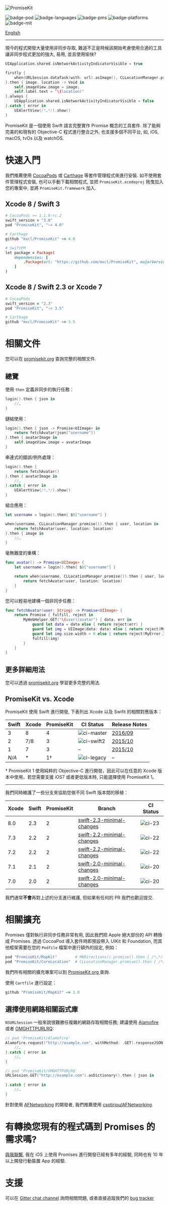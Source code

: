 ![PromiseKit](http://promisekit.org/public/img/logo-tight.png)

![badge-pod] ![badge-languages] ![badge-pms] ![badge-platforms] ![badge-mit]

[English](README.markdown)

---

現今的程式開發大量使用非同步存取, 難道不正是時候該開始考慮使用合適的工具讓非同步程式更加的強大, 易用, 並且使用愉快?

```swift
UIApplication.shared.isNetworkActivityIndicatorVisible = true

firstly {
    when(URLSession.dataTask(with: url).asImage(), CLLocationManager.promise())
}.then { image, location -> Void in
    self.imageView.image = image;
    self.label.text = "\(location)"
}.always {
    UIApplication.shared.isNetworkActivityIndicatorVisible = false
}.catch { error in
    UIAlertView(/*…*/).show()
}
```
PromiseKit 是一個使用 Swift 語言完整實作 Promise 概念的工具套件. 除了能夠完美的和現有的 Objective-C 程式進行整合之外, 也支援多個不同平台, 如, iOS, macOS, tvOs 以及 watchOS.

# 快速入門

我們推薦使用  [CocoaPods] 或 [Carthage] 等套件管理程式來進行安裝. 如不使用套件管理程式安裝, 也可以手動下載相關程式, 並把 `PromiseKit.xcodeproj` 拖曳加入您的專案中, 並將 `PromiseKit.framework` 加入. 

## Xcode 8 / Swift 3

```ruby
# CocoaPods >= 1.1.0-rc.2
swift_version = "3.0"
pod "PromiseKit", "~> 4.0"

# Carthage
github "mxcl/PromiseKit" ~> 4.0

# SwiftPM
let package = Package(
    dependencies: [
        .Package(url: "https://github.com/mxcl/PromiseKit", majorVersion: 4)
    ]
)
```

## Xcode 8 / Swift 2.3 or Xcode 7

```ruby
# CocoaPods
swift_version = "2.3"
pod "PromiseKit", "~> 3.5"

# Carthage
github "mxcl/PromiseKit" ~> 3.5
```

# 相關文件

您可以在 [promisekit.org] 查詢完整的相關文件.

## 總覽

使用 `then` 定義非同步的執行任務：

```swift
login().then { json in
    //…
}
```

鏈結使用：

```swift
login().then { json -> Promise<UIImage> in
    return fetchAvatar(json["username"])
}.then { avatarImage in
    self.imageView.image = avatarImage
}
```

串連式的錯誤/例外處理：

```swift
login().then {
    return fetchAvatar()
}.then { avatarImage in
    //…
}.catch { error in
    UIAlertView(/*…*/).show()
}
```

組合應用：

```swift
let username = login().then{ $0["username"] }

when(username, CLLocationManager.promise()).then { user, location in
    return fetchAvatar(user, location: location)
}.then { image in
    //…
}
```

毫無難度的重構：

```swift
func avatar() -> Promise<UIImage> {
    let username = login().then{ $0["username"] }

    return when(username, CLLocationManager.promise()).then { user, location in
        return fetchAvatar(user, location: location)
    }
}
```

您可以輕易地建構一個非同步任務：

```swift
func fetchAvatar(user: String) -> Promise<UIImage> {
    return Promise { fulfill, reject in
        MyWebHelper.GET("\(user)/avatar") { data, err in
            guard let data = data else { return reject(err) }
            guard let img = UIImage(data: data) else { return reject(MyError.InvalidImage) }
            guard let img.size.width > 0 else { return reject(MyError.ImageTooSmall) }
            fulfill(img)
        }
    }
}
```

## 更多詳細用法

您可以透過 [promisekit.org] 學習更多完整的用法. 

## PromiseKit vs. Xcode

PromiseKit 使用 Swift 進行開發, 下表列出 Xcode 以及 Swifit 的相關對應版本：

| Swift | Xcode | PromiseKit |   CI Status  |   Release Notes   |
| ----- | ----- | ---------- | ------------ | ----------------- |
|   3   |   8   |      4     | ![ci-master] | [2016/09][news-4] |
|   2   |  7/8  |      3     | ![ci-swift2] | [2015/10][news-3] |
|   1   |   7   |      3     |       –      | [2015/10][news-3] |
| *N/A* |   *   |      1†    | ![ci-legacy] |         –         |

† PromiseKit 1 使用純粹的 Objective-C 進行開發，因此可以在任意的 Xcode 版本中使用，若您需要支援 iOS7 或者更低版本時, 只能選擇使用 PromiseKit 1。

---

我們同時維護了一些分支來協助您做不同 Swift 版本間的移植：

| Xcode | Swift | PromiseKit | Branch                      | CI Status |
| ----- | ----- | -----------| --------------------------- | --------- |
|  8.0  |  2.3  | 2          | [swift-2.3-minimal-changes] | ![ci-23]  |
|  7.3  |  2.2  | 2          | [swift-2.2-minimal-changes] | ![ci-22]  |
|  7.2  |  2.2  | 2          | [swift-2.2-minimal-changes] | ![ci-22]  |
|  7.1  |  2.1  | 2          | [swift-2.0-minimal-changes] | ![ci-20]  |
|  7.0  |  2.0  | 2          | [swift-2.0-minimal-changes] | ![ci-20]  |

我們通常**不會**再對上述的分支進行維護, 但如果有任何的 PR 我們也歡迎提交.

# 相關擴充

Promises 僅對執行非同步任務非常有用, 因此我們把 Apple 絕大部份的 API 轉換成 Promises. 透過 CocoaPod 導入套件時即預設帶入 UIKit 和 Foundation, 而其他框架需要在您的 `Podfile` 檔案中進行額外的設定, 例如：

```ruby
pod "PromiseKit/MapKit"        # MKDirections().promise().then { /*…*/ }
pod "PromiseKit/CoreLocation"  # CLLocationManager.promise().then { /*…*/ }
```
我們所有相關的擴充專案可以到  [PromiseKit org ](https://github.com/PromiseKit) 查詢.

使用 `Cartfile` 進行設定：

```ruby
github "PromiseKit/MapKit" ~> 1.0
```

## 選擇使用網路相關函式庫

`NSURLSession` 一般來說很難勝任複雜的網路存取相關任務; 建議使用 [Alamofire] 或者  [OMGHTTPURLRQ]:

```swift
// pod 'PromiseKit/Alamofire'  
Alamofire.request("http://example.com", withMethod: .GET).responseJSON().then { json in
    //…
}.catch { error in
    //…
}

// pod 'PromiseKit/OMGHTTPURLRQ'
URLSession.GET("http://example.com").asDictionary().then { json in
    
}.catch { error in
    //…
}
```
針對使用 [AFNetworking] 的開發者, 我們推薦使用 [csotiriou/AFNetworking].

# 有轉換您現有的程式碼到 Promises 的需求嗎?

[與我聯繫](mailto:mxcl@me.com), 我在 iOS 上使用 Promises 進行開發已經有多年的經驗, 同時也有 10 年以上開發行動裝置 App 的經驗.

# 支援

可以在 [Gitter chat channel](https://gitter.im/mxcl/PromiseKit) 詢問相關問題, 或者直接追蹤我們的 [bug tracker](https://github.com/mxcl/PromiseKit/issues/new) 


[travis]: https://travis-ci.org/mxcl/PromiseKit
[ci-master]: https://travis-ci.org/mxcl/PromiseKit.svg?branch=master
[ci-legacy]: https://travis-ci.org/mxcl/PromiseKit.svg?branch=legacy-1.x
[ci-swift2]: https://travis-ci.org/mxcl/PromiseKit.svg?branch=swift-2.x
[ci-23]: https://travis-ci.org/mxcl/PromiseKit.svg?branch=swift-2.3-minimal-changes
[ci-22]: https://travis-ci.org/mxcl/PromiseKit.svg?branch=swift-2.2-minimal-changes
[ci-20]: https://travis-ci.org/mxcl/PromiseKit.svg?branch=swift-2.0-minimal-changes
[news-2]: http://promisekit.org/news/2015/05/PromiseKit-2.0-Released/
[news-3]: https://github.com/mxcl/PromiseKit/blob/master/CHANGELOG.markdown#300-oct-1st-2015
[news-4]: http://promisekit.org/news/2016/09/PromiseKit-4.0-Released/
[swift-2.3-minimal-changes]: https://github.com/mxcl/PromiseKit/tree/swift-2.3-minimal-changes
[swift-2.2-minimal-changes]: https://github.com/mxcl/PromiseKit/tree/swift-2.2-minimal-changes
[swift-2.0-minimal-changes]: https://github.com/mxcl/PromiseKit/tree/swift-2.0-minimal-changes
[promisekit.org]: http://promisekit.org/docs/
[badge-pod]: https://img.shields.io/cocoapods/v/PromiseKit.svg?label=version
[badge-platforms]: https://img.shields.io/badge/platforms-macOS%20%7C%20iOS%20%7C%20watchOS%20%7C%20tvOS-lightgrey.svg
[badge-languages]: https://img.shields.io/badge/languages-Swift%20%7C%20ObjC-orange.svg
[badge-mit]: https://img.shields.io/badge/license-MIT-blue.svg
[badge-pms]: https://img.shields.io/badge/supports-CocoaPods%20%7C%20Carthage%20%7C%20SwiftPM-green.svg
[OMGHTTPURLRQ]: https://github.com/mxcl/OMGHTTPURLRQ
[Alamofire]: http://alamofire.org
[AFNetworking]: https://github.com/AFNetworking/AFNetworking
[csotiriou/AFNetworking]: https://github.com/csotiriou/AFNetworking-PromiseKit
[CocoaPods]: http://cocoapods.org
[Carthage]: 2016-09-05-PromiseKit-4.0-Released
